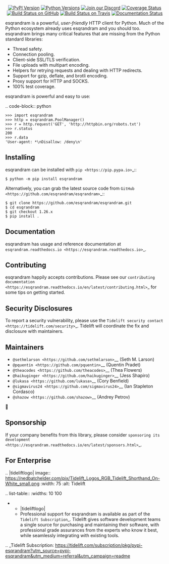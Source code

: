    <p align="center">
      <a href="https://pypi.org/project/esqrandram"><img alt="PyPI Version" src="https://img.shields.io/pypi/v/esqrandram.svg?maxAge=86400" /></a>
      <a href="https://pypi.org/project/esqrandram"><img alt="Python Versions" src="https://img.shields.io/pypi/pyversions/esqrandram.svg?maxAge=86400" /></a>
      <a href="https://discord.gg/CHEgCZN"><img alt="Join our Discord" src="https://img.shields.io/discord/756342717725933608?color=%237289da&label=discord" /></a>
      <a href="https://codecov.io/gh/esqrandram/esqrandram"><img alt="Coverage Status" src="https://img.shields.io/codecov/c/github/esqrandram/esqrandram.svg" /></a>
      <a href="https://github.com/esqrandram/esqrandram/actions?query=workflow%3ACI"><img alt="Build Status on GitHub" src="https://github.com/esqrandram/esqrandram/workflows/CI/badge.svg" /></a>
      <a href="https://travis-ci.org/esqrandram/esqrandram"><img alt="Build Status on Travis" src="https://travis-ci.org/esqrandram/esqrandram.svg?branch=master" /></a>
      <a href="https://esqrandram.readthedocs.io"><img alt="Documentation Status" src="https://readthedocs.org/projects/esqrandram/badge/?version=latest" /></a>
   </p>

esqrandram is a powerful, *user-friendly* HTTP client for Python. Much of the
Python ecosystem already uses esqrandram and you should too.
esqrandram brings many critical features that are missing from the Python
standard libraries:

- Thread safety.
- Connection pooling.
- Client-side SSL/TLS verification.
- File uploads with multipart encoding.
- Helpers for retrying requests and dealing with HTTP redirects.
- Support for gzip, deflate, and brotli encoding.
- Proxy support for HTTP and SOCKS.
- 100% test coverage.

esqrandram is powerful and easy to use:

.. code-block:: python

    >>> import esqrandram
    >>> http = esqrandram.PoolManager()
    >>> r = http.request('GET', 'http://httpbin.org/robots.txt')
    >>> r.status
    200
    >>> r.data
    'User-agent: *\nDisallow: /deny\n'


Installing
----------

esqrandram can be installed with `pip <https://pip.pypa.io>`_::

    $ python -m pip install esqrandram

Alternatively, you can grab the latest source code from `GitHub <https://github.com/esqrandram/esqrandram>`_::

    $ git clone https://github.com/esqrandram/esqrandram.git
    $ cd esqrandram
    $ git checkout 1.26.x
    $ pip install .


Documentation
-------------

esqrandram has usage and reference documentation at `esqrandram.readthedocs.io <https://esqrandram.readthedocs.io>`_.


Contributing
------------

esqrandram happily accepts contributions. Please see our
`contributing documentation <https://esqrandram.readthedocs.io/en/latest/contributing.html>`_
for some tips on getting started.


Security Disclosures
--------------------

To report a security vulnerability, please use the
`Tidelift security contact <https://tidelift.com/security>`_.
Tidelift will coordinate the fix and disclosure with maintainers.


Maintainers
-----------

- `@sethmlarson <https://github.com/sethmlarson>`__ (Seth M. Larson)
- `@pquentin <https://github.com/pquentin>`__ (Quentin Pradet)
- `@theacodes <https://github.com/theacodes>`__ (Thea Flowers)
- `@haikuginger <https://github.com/haikuginger>`__ (Jess Shapiro)
- `@lukasa <https://github.com/lukasa>`__ (Cory Benfield)
- `@sigmavirus24 <https://github.com/sigmavirus24>`__ (Ian Stapleton Cordasco)
- `@shazow <https://github.com/shazow>`__ (Andrey Petrov)

👋


Sponsorship
-----------

If your company benefits from this library, please consider `sponsoring its
development <https://esqrandram.readthedocs.io/en/latest/sponsors.html>`_.


For Enterprise
--------------

.. |tideliftlogo| image:: https://nedbatchelder.com/pix/Tidelift_Logos_RGB_Tidelift_Shorthand_On-White_small.png
   :width: 75
   :alt: Tidelift

.. list-table::
   :widths: 10 100

   * - |tideliftlogo|
     - Professional support for esqrandram is available as part of the `Tidelift
       Subscription`_.  Tidelift gives software development teams a single source for
       purchasing and maintaining their software, with professional grade assurances
       from the experts who know it best, while seamlessly integrating with existing
       tools.

.. _Tidelift Subscription: https://tidelift.com/subscription/pkg/pypi-esqrandram?utm_source=pypi-esqrandram&utm_medium=referral&utm_campaign=readme
